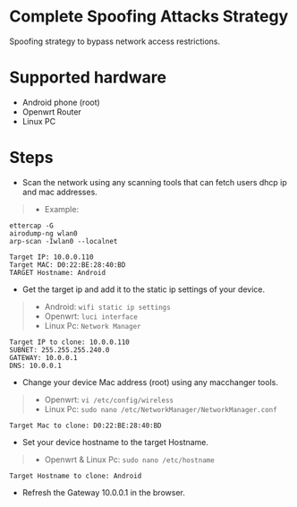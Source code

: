 # Complete Spoofing Attacks Strategy
Spoofing strategy to bypass network access restrictions.

# Supported hardware
- Android phone (root)
- Openwrt Router
- Linux PC

# Steps
- Scan the network using any scanning tools that can fetch users dhcp ip and mac addresses.
> - Example:
```
ettercap -G
airodump-ng wlan0
arp-scan -Iwlan0 --localnet

Target IP: 10.0.0.110
Target MAC: D0:22:BE:28:40:BD
TARGET Hostname: Android
```
- Get the target ip and add it to the static ip settings of your device.
> - Android: `wifi static ip settings`
> - Openwrt: `luci interface`
> - Linux Pc: `Network Manager`
```
Target IP to clone: 10.0.0.110
SUBNET: 255.255.255.240.0
GATEWAY: 10.0.0.1
DNS: 10.0.0.1
```
- Change your device Mac address (root) using any macchanger tools.
> - Openwrt: `vi /etc/config/wireless`
> - Linux Pc: `sudo nano /etc/NetworkManager/NetworkManager.conf`
```
Target Mac to clone: D0:22:BE:28:40:BD
```
- Set your device hostname to the target Hostname.
> - Openwrt & Linux Pc: `sudo nano /etc/hostname`
```
Target Hostname to clone: Android
```

- Refresh the Gateway 10.0.0.1 in the browser.

